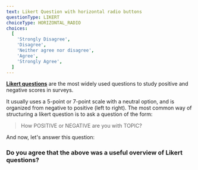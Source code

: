 ```yaml
---
text: Likert Question with horizontal radio buttons
questionType: LIKERT
choiceType: HORIZONTAL_RADIO
choices:
  [
    'Strongly Disagree',
    'Disagree',
    'Neither agree nor disagree',
    'Agree',
    'Strongly Agree',
  ]
---
```


**[Likert questions](https://en.wikipedia.org/wiki/Likert_scale)** are the most widely used questions to study positive and negative scores in surveys.

It usually uses a 5-point or 7-point scale with a neutral option, and is organized from negative to positive (left to right). The most common way of structuring a likert question is to ask a question of the form:

> How POSITIVE or NEGATIVE are you with TOPIC?

And now, let's answer this question:

### Do you agree that the above was a useful overview of **Likert** questions?
